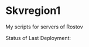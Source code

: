 # Skvregion1
My scripts for servers of Rostov

Status of Last Deployment:<br>
<img scr="https://github.com/adv4000/Skvregion1/workflows/CI-CD_Pipeline-to-AWS-ElasticBeastalk/badge.svg?икфтср=master">
<br>


